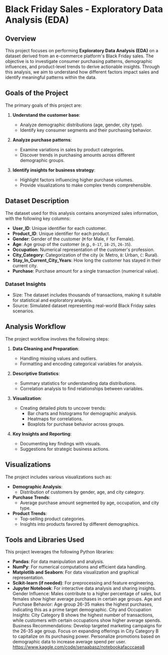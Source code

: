 # Black Friday Sales - Exploratory Data Analysis (EDA)

## Overview

This project focuses on performing **Exploratory Data Analysis (EDA)** on a dataset derived from an e-commerce platform's Black Friday sales. The objective is to investigate consumer purchasing patterns, demographic influences, and product-level trends to derive actionable insights. Through this analysis, we aim to understand how different factors impact sales and identify meaningful patterns within the data.

## Goals of the Project

The primary goals of this project are:

1. **Understand the customer base**:
   - Analyze demographic distributions (age, gender, city type).
   - Identify key consumer segments and their purchasing behavior.

2. **Analyze purchase patterns**:
   - Examine variations in sales by product categories.
   - Discover trends in purchasing amounts across different demographic groups.

3. **Identify insights for business strategy**:
   - Highlight factors influencing higher purchase volumes.
   - Provide visualizations to make complex trends comprehensible.

## Dataset Description

The dataset used for this analysis contains anonymized sales information, with the following key columns:

- **User_ID**: Unique identifier for each customer.
- **Product_ID**: Unique identifier for each product.
- **Gender**: Gender of the customer (`M` for Male, `F` for Female).
- **Age**: Age group of the customer (e.g., `0-17`, `18-25`, `26-35`).
- **Occupation**: Numerical representation of the customer's profession.
- **City_Category**: Categorization of the city (`A`: Metro, `B`: Urban, `C`: Rural).
- **Stay_In_Current_City_Years**: How long the customer has stayed in their current city.
- **Purchase**: Purchase amount for a single transaction (numerical value).

### Dataset Insights

- Size: The dataset includes thousands of transactions, making it suitable for statistical and exploratory analysis.
- Source: Simulated dataset representing real-world Black Friday sales scenarios.

## Analysis Workflow

The project workflow involves the following steps:

1. **Data Cleaning and Preparation**:
   - Handling missing values and outliers.
   - Formatting and encoding categorical variables for analysis.

2. **Descriptive Statistics**:
   - Summary statistics for understanding data distributions.
   - Correlation analysis to find relationships between variables.

3. **Visualization**:
   - Creating detailed plots to uncover trends:
     - Bar charts and histograms for demographic analysis.
     - Heatmaps for correlations.
     - Boxplots for purchase behavior across groups.

4. **Key Insights and Reporting**:
   - Documenting key findings with visuals.
   - Suggestions for strategic business actions.

## Visualizations

The project includes various visualizations such as:

- **Demographic Analysis**:
  - Distribution of customers by gender, age, and city category.
- **Purchase Trends**:
  - Average purchase amount segmented by age, occupation, and city type.
- **Product Trends**:
  - Top-selling product categories.
  - Insights into products favored by different demographics.

## Tools and Libraries Used

This project leverages the following Python libraries:

- **Pandas**: For data manipulation and analysis.
- **NumPy**: For numerical computations and efficient data handling.
- **Matplotlib and Seaborn**: For data visualization and graphical representation.
- **Scikit-learn (if needed)**: For preprocessing and feature engineering.
- **Jupyter Notebook**: For interactive data analysis and sharing insights.
Gender Influence:
Males contribute to a higher percentage of sales, but females show higher average purchases in certain age groups.
Age and Purchase Behavior:
Age group 26-35 makes the highest purchases, indicating this as a prime target demographic.
City and Occupation Insights:
City Category B shows the highest number of transactions, while customers with certain occupations show higher average spends.
Business Recommendations:
Develop targeted marketing campaigns for the 26-35 age group.
Focus on expanding offerings in City Category B to capitalize on its purchasing power.
Personalize promotions based on demographic data to increase average spend per user.
https://www.kaggle.com/code/senaabasz/notebookafacccaea8

